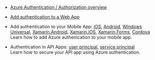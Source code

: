 + [Azure Authentication / Authorization overview](/documentation/articles/app-service-authentication-overview/)

+ [Add authentication to a Web App](/documentation/articles/app-service-web-get-started-2/#authenticate-your-users)

+ Add authentication to your Mobile App: [iOS][ios-get-started-users], [Android][android-get-started-users], [Windows Universal][windows-get-started-users], [Xamarin.Android][xamarin-android-get-started-users], [Xamarin.iOS][xamarin-ios-get-started-users], [Xamarin.Forms][xamarin-forms-get-started-users], [Cordova][cordova-get-started-users]  
Learn how to add Azure authenication to your mobile app.

+ Authentication in API Apps: [user principal](/documentation/articles/app-service-api-dotnet-user-principal-auth/), [service principal](/documentation/articles/app-service-api-dotnet-service-principal-auth/)  
Learn how to secure your API app using Azure authentication.

[android-get-started-users]: /documentation/articles/app-service-mobile-android-get-started-users/
[cordova-get-started-users]: /documentation/articles/app-service-mobile-cordova-get-started-users/
[windows-get-started-users]: /documentation/articles/app-service-mobile-windows-store-dotnet-get-started-users/
[xamarin-ios-get-started-users]: /documentation/articles/app-service-mobile-xamarin-ios-get-started-users/
[xamarin-android-get-started-users]: /documentation/articles/app-service-mobile-xamarin-android-get-started-users/
[ios-get-started-users]: /documentation/articles/app-service-mobile-ios-get-started-users/
[xamarin-forms-get-started-users]: /documentation/articles/app-service-mobile-xamarin-forms-get-started-users/
